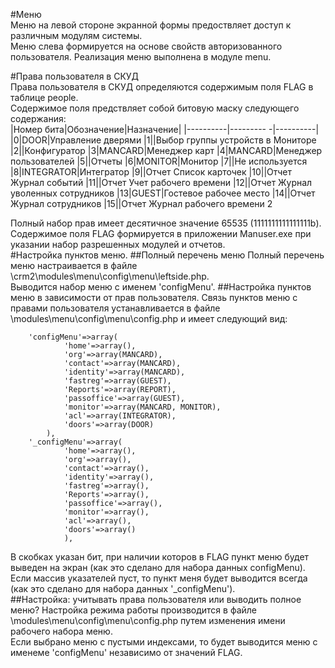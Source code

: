 #Меню  
Меню на левой стороне экранной формы предоствляет доступ к различным модулям системы.  
Меню слева формируется на основе свойств авторизованного пользователя. 
Реализация меню выполнена в модуле menu. 

#Права пользователя в СКУД  
Права пользователя в СКУД определяются содержимым поля FLAG в таблице people.  
Содержимое поля предствляет собой битовую маску следующего содержания:  
|Номер бита|Обозначение|Назначение|
|----------|--------- -|----------|
|0|DOOR|Управление дверями
|1||Выбор группы устройств в Мониторе
|2||Конфигуратор
|3|MANCARD|Менеджер карт
|4|MANCARD|Менеджер пользователей
|5||Отчеты
|6|MONITOR|Монитор
|7||Не используется
|8|INTEGRATOR|Интегратор
|9||Отчет Список карточек
|10||Отчет Журнал событий
|11||Отчет Учет рабочего времени
|12||Отчет Журнал уволенных сотрудников
|13|GUEST|Гостевое рабочее место
|14||Отчет Журнал сотрудников
|15||Отчет Журнал рабочего времени 2
	

Полный набор прав имеет десятичное значение 65535 (1111111111111111b).
Содержимое поля FLAG формируется в приложении Manuser.exe при указании набор разрешенных модулей и отчетов.  
#Настройка пунктов меню.
##Полный перечень меню
Полный перечень меню настраивается в файле \crm2\modules\menu\config\menu\leftside.php.  
Выводится набор меню с именем 'configMenu'.
##Настройка пунктов меню в зависимости от прав пользователя.
Связь пунктов меню с правами пользователя устанавливается в файле \modules\menu\config\menu\config.php и имеет следующий вид:  
~~~
	'configMenu'=>array(
			'home'=>array(),
			'org'=>array(MANCARD),
			'contact'=>array(MANCARD),
			'identity'=>array(MANCARD),
			'fastreg'=>array(GUEST),
			'Reports'=>array(REPORT),
			'passoffice'=>array(GUEST),
			'monitor'=>array(MANCARD, MONITOR),
			'acl'=>array(INTEGRATOR),
			'doors'=>array(DOOR)
		),
	'_configMenu'=>array(
			'home'=>array(),
			'org'=>array(),
			'contact'=>array(),
			'identity'=>array(),
			'fastreg'=>array(),
			'Reports'=>array(),
			'passoffice'=>array(),
			'monitor'=>array(),
			'acl'=>array(),
			'doors'=>array()
			),
~~~
В скобках указан бит, при наличии которов в FLAG пункт меню будет выведен на экран (как это сделано для набора данных configMenu). 
Если массив указателей пуст, то пункт меня будет выводится всегда (как это сделано для набора данных '_configMenu').  
##Настройка: учитывать права пользователя или выводить полное меню?
Настройка режима работы производится в файле \modules\menu\config\menu\config.php путем изменения имени рабочего набора меню.  
Если выбрано меню с пустыми индексами, то будет выводится меню с именеме 'configMenu' независимо от значений FLAG.

  
  
